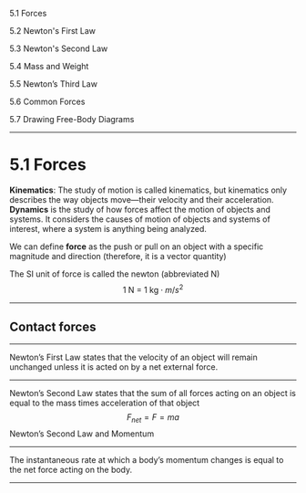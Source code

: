 5.1 Forces

5.2 Newton's First Law

5.3 Newton's Second Law

5.4 Mass and Weight

5.5 Newton’s Third Law

5.6 Common Forces

5.7 Drawing Free-Body Diagrams

---
# 5.1 Forces

**Kinematics**: The study of motion is called kinematics, but kinematics only describes the way objects move—their velocity and their acceleration.
**Dynamics** is the study of how forces affect the motion of objects and systems. It considers the causes of motion of objects and systems of interest, where a system is anything being analyzed.

We can define **force** as the push or pull on an object with a specific magnitude and direction (therefore, it is a vector quantity)

The SI unit of force is called the newton (abbreviated N)
$$\text{1 N = 1 kg} \cdot m / s^{2}$$

---
## Contact forces

---

Newton’s First Law states that the velocity of an object will remain unchanged unless it is acted on by a net external force.

---
Newton’s Second Law states that the sum of all forces acting on an object is equal to the mass times acceleration of that object
$$F_{net}= F = ma$$
Newton’s Second Law and Momentum

---
The instantaneous rate at which a body’s momentum changes is equal to the net force acting on the body.

---
